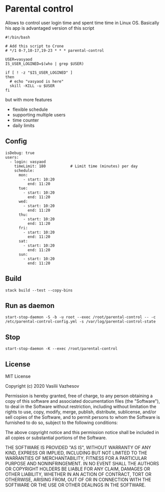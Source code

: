 # Parental control

Allows to control user login time and spent time time in Linux OS. Basically his app is advantaged version of this script

```
#!/bin/bash

# Add this script to Crone
# */1 0-7,10-17,19-23 * * * parental-control

USER=vasyaod
IS_USER_LOGINED=$(who | grep $USER)

if [ ! -z "$IS_USER_LOGINED" ]
then
  # echo "vasyaod is here"
  skill -KILL -u $USER
fi
```

but with more features

  * flexible schedule 
  * supporting multiple users 
  * time counter
  * daily limits

## Config 

```
isDebug: true
users:
  - login: vasyaod
    timeLimit: 180           # Limit time (minutes) per day 
    schedule:
      mon:
        - start: 10:20
          end: 11:20
      tue:
        - start: 10:20
          end: 11:20
      wed:
        - start: 10:20
          end: 11:20
      thu:
        - start: 10:20
          end: 11:20
      fri:
        - start: 10:20
          end: 11:20
      sat:
        - start: 10:20
          end: 11:20
      sun:
        - start: 10:20
          end: 11:20
```

## Build

```
stack build --test --copy-bins
```

## Run as daemon

```
start-stop-daemon -S -b -u root --exec /root/parental-control -- -c /etc/parental-control-config.yml -s /var/log/parental-control-state
```

## Stop

```
start-stop-daemon -K --exec /root/parental-control
```

## License

MIT License

Copyright (c) 2020 Vasilii Vazhesov

Permission is hereby granted, free of charge, to any person obtaining a copy
of this software and associated documentation files (the "Software"), to deal
in the Software without restriction, including without limitation the rights
to use, copy, modify, merge, publish, distribute, sublicense, and/or sell
copies of the Software, and to permit persons to whom the Software is
furnished to do so, subject to the following conditions:

The above copyright notice and this permission notice shall be included in all
copies or substantial portions of the Software.

THE SOFTWARE IS PROVIDED "AS IS", WITHOUT WARRANTY OF ANY KIND, EXPRESS OR
IMPLIED, INCLUDING BUT NOT LIMITED TO THE WARRANTIES OF MERCHANTABILITY,
FITNESS FOR A PARTICULAR PURPOSE AND NONINFRINGEMENT. IN NO EVENT SHALL THE
AUTHORS OR COPYRIGHT HOLDERS BE LIABLE FOR ANY CLAIM, DAMAGES OR OTHER
LIABILITY, WHETHER IN AN ACTION OF CONTRACT, TORT OR OTHERWISE, ARISING FROM,
OUT OF OR IN CONNECTION WITH THE SOFTWARE OR THE USE OR OTHER DEALINGS IN THE
SOFTWARE.